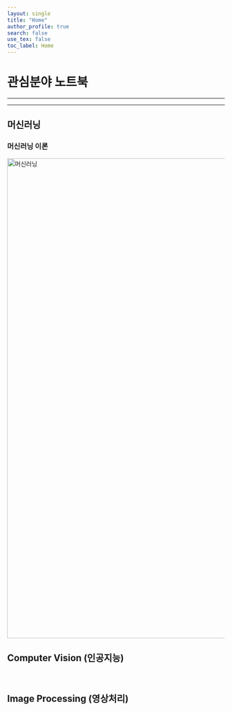 ```yaml
---
layout: single
title: "Home"
author_profile: true
search: false
use_tex: false
toc_label: Home
---
```

# 관심분야 노트북

---

---

## 머신러닝

### 머신러닝 이론
<a href="/ml/Machine_Learning_101/">
    <img src="https:/https://github.com/woo-kyu/woo-kyu.github.io/assets/102133610/9a4a591f-1d25-4965-b738-ede053cd8bb5" alt="머신러닝" class="w3-image" width="992" height="1108">
</a>

<br>

## Computer Vision (인공지능)

<br>

## Image Processing (영상처리)

<br>